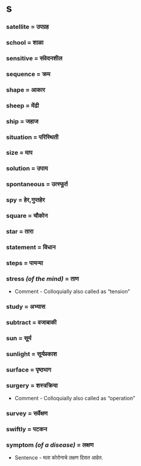 # s

### satellite = उपग्रह

### school = शाळा

### sensitive = संवेदनशील

### sequence = क्रम

### shape = आकार

### sheep = मेंढी

### ship = जहाज

### situation = परिस्थिती

### size = माप

### solution = उपाय

### spontaneous = उत्स्फूर्त

### spy = हेर,गुप्तहेर

### square = चौकोन

### star = तारा

### statement = विधान

### steps = पायर्‍या

### stress *(of the mind)* = ताण

- Comment - Colloquially also called as “tension”

### study = अभ्यास

### subtract = वजाबाकी

### sun = सूर्य

### sunlight = सूर्यप्रकाश

### surface = पृष्ठभाग

### surgery = शस्त्रक्रिया

- Comment - Colloquially also called as “operation”

### survey = सर्वेक्षण

### swiftly = पटकन

### symptom *(of a disease)* = लक्षण

- Sentence - मला कोरोनाचे लक्षण दिसत आहेत.

